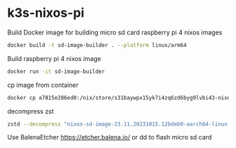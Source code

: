 # k3s-nixos-pi

Build Docker image for building micro sd card raspberry pi 4 nixos images
```bash
docker build -t sd-image-builder . --platform linux/arm64
```
Build raspberry pi 4 nixos image
```bash
docker run -it sd-image-builder
```

cp image from container
```bash
docker cp a7815e286ed0:/nix/store/s31baywpx15yk7i4zq6zd6byg9lvbi43-nixos-sd-image-23.11.20231015.12bdeb0-aarch64-linux.img/sd-image/nixos-sd-image-23.11.20231015.12bdeb0-aarch64-linux.img.zst .
```

decompress zst
```bash
zstd --decompress "nixos-sd-image-23.11.20231015.12bdeb0-aarch64-linux.img.zst"
```

Use BalenaEtcher https://etcher.balena.io/ or dd to flash micro sd card
